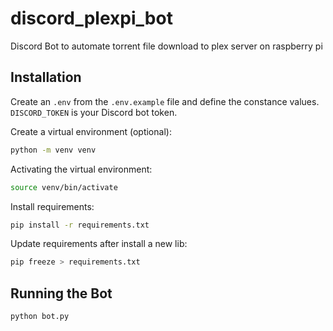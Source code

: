 # discord_plexpi_bot
Discord Bot to automate torrent file download to plex server on raspberry pi
## Installation
Create an ``.env`` from the ``.env.example`` file and define the constance values. ``DISCORD_TOKEN`` is your Discord bot token.

Create a virtual environment (optional):
```bash
python -m venv venv
```

Activating the virtual environment:
```bash
source venv/bin/activate
```

Install requirements:
```bash
pip install -r requirements.txt
```

Update requirements after install a new lib:
```bash
pip freeze > requirements.txt
```

## Running the Bot
```bash
python bot.py
```